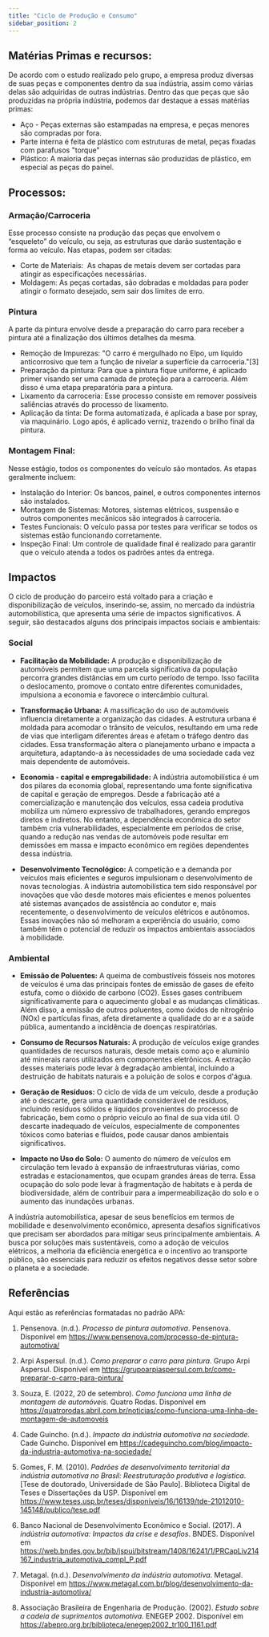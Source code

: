 ```yaml
---
title: "Ciclo de Produção e Consumo"
sidebar_position: 2
---
```


## Matérias Primas e recursos:
De acordo com o estudo realizado pelo grupo, a empresa produz diversas de suas peças e componentes dentro da sua indústria, assim como várias delas são adquiridas de outras indústrias. Dentro das que peças que são produzidas na própria indústria, podemos dar destaque a essas matérias primas:
- Aço - Peças externas são estampadas na empresa, e peças menores são compradas por fora.
- Parte interna é feita de plástico com estruturas de metal, peças fixadas com parafusos "torque"
- Plástico: A maioria das peças internas são produzidas de plástico, em especial as peças do painel.

## Processos:
### Armação/Carroceria
Esse processo consiste na produção das peças que envolvem o “esqueleto” do veículo, ou seja, as estruturas que darão sustentação e forma ao veículo. Nas etapas, podem ser citadas:
- Corte de Materiais:  As chapas de metais devem ser cortadas para atingir as especificações necessárias.
- Moldagem: As peças cortadas, são dobradas e moldadas para poder atingir o formato desejado, sem sair dos limites de erro.

### Pintura
A parte da pintura envolve desde a preparação do carro para receber a pintura até a finalização dos últimos detalhes da mesma.
- Remoção de Impurezas: "O carro é mergulhado no Elpo, um líquido anticorrosivo que tem a função de nivelar a superfície da carroceria."[3] 
- Preparação da pintura: Para que a pintura fique uniforme, é aplicado primer visando ser uma camada de proteção para a carroceria. Além disso é uma etapa preparatória para a pintura.
- Lixamento da carroceria: Esse processo consiste em remover possíveis saliências através do processo de lixamento. 
- Aplicação da tinta: De forma automatizada, é aplicada a base por spray, via maquinário. Logo após, é aplicado verniz, trazendo o brilho final da pintura.

### Montagem Final:
Nesse estágio, todos os componentes do veículo são montados. As etapas geralmente incluem:
- Instalação do Interior: Os bancos, painel, e outros componentes internos são instalados.
- Montagem de Sistemas: Motores, sistemas elétricos, suspensão e outros componentes mecânicos são integrados à carroceria.
- Testes Funcionais: O veículo passa por testes para verificar se todos os sistemas estão funcionando corretamente.
- Inspeção Final: Um controle de qualidade final é realizado para garantir que o veículo atenda a todos os padrões antes da entrega.

## Impactos

O ciclo de produção do parceiro está voltado para a criação e disponibilização de veículos, inserindo-se, assim, no mercado da indústria automobilística, que apresenta uma série de impactos significativos. A seguir, são destacados alguns dos principais impactos sociais e ambientais:

### Social

- **Facilitação da Mobilidade:** A produção e disponibilização de automóveis permitem que uma parcela significativa da população percorra grandes distâncias em um curto período de tempo. Isso facilita o deslocamento, promove o contato entre diferentes comunidades, impulsiona a economia e favorece o intercâmbio cultural.

- **Transformação Urbana:** A massificação do uso de automóveis influencia diretamente a organização das cidades. A estrutura urbana é moldada para acomodar o trânsito de veículos, resultando em uma rede de vias que interligam diferentes áreas e afetam o tráfego dentro das cidades. Essa transformação altera o planejamento urbano e impacta a arquitetura, adaptando-a às necessidades de uma sociedade cada vez mais dependente de automóveis.

- **Economia - capital e empregabilidade:** A indústria automobilística é um dos pilares da economia global, representando uma fonte significativa de capital e geração de empregos. Desde a fabricação até a comercialização e manutenção dos veículos, essa cadeia produtiva mobiliza um número expressivo de trabalhadores, gerando empregos diretos e indiretos. No entanto, a dependência econômica do setor também cria vulnerabilidades, especialmente em períodos de crise, quando a redução nas vendas de automóveis pode resultar em demissões em massa e impacto econômico em regiões dependentes dessa indústria.

- **Desenvolvimento Tecnológico:** A competição e a demanda por veículos mais eficientes e seguros impulsionam o desenvolvimento de novas tecnologias. A indústria automobilística tem sido responsável por inovações que vão desde motores mais eficientes e menos poluentes até sistemas avançados de assistência ao condutor e, mais recentemente, o desenvolvimento de veículos elétricos e autônomos. Essas inovações não só melhoram a experiência do usuário, como também têm o potencial de reduzir os impactos ambientais associados à mobilidade.

### Ambiental

- **Emissão de Poluentes:** A queima de combustíveis fósseis nos motores de veículos é uma das principais fontes de emissão de gases de efeito estufa, como o dióxido de carbono (CO2). Esses gases contribuem significativamente para o aquecimento global e as mudanças climáticas. Além disso, a emissão de outros poluentes, como óxidos de nitrogênio (NOx) e partículas finas, afeta diretamente a qualidade do ar e a saúde pública, aumentando a incidência de doenças respiratórias.

- **Consumo de Recursos Naturais:** A produção de veículos exige grandes quantidades de recursos naturais, desde metais como aço e alumínio até minerais raros utilizados em componentes eletrônicos. A extração desses materiais pode levar à degradação ambiental, incluindo a destruição de habitats naturais e a poluição de solos e corpos d'água.

- **Geração de Resíduos:** O ciclo de vida de um veículo, desde a produção até o descarte, gera uma quantidade considerável de resíduos, incluindo resíduos sólidos e líquidos provenientes do processo de fabricação, bem como o próprio veículo ao final de sua vida útil. O descarte inadequado de veículos, especialmente de componentes tóxicos como baterias e fluidos, pode causar danos ambientais significativos.

- **Impacto no Uso do Solo:** O aumento do número de veículos em circulação tem levado à expansão de infraestruturas viárias, como estradas e estacionamentos, que ocupam grandes áreas de terra. Essa ocupação do solo pode levar à fragmentação de habitats e à perda de biodiversidade, além de contribuir para a impermeabilização do solo e o aumento das inundações urbanas.

A indústria automobilística, apesar de seus benefícios em termos de mobilidade e desenvolvimento econômico, apresenta desafios significativos que precisam ser abordados para mitigar seus principalmente ambientais. A busca por soluções mais sustentáveis, como a adoção de veículos elétricos, a melhoria da eficiência energética e o incentivo ao transporte público, são essenciais para reduzir os efeitos negativos desse setor sobre o planeta e a sociedade.

## Referências

Aqui estão as referências formatadas no padrão APA:

1. Pensenova. (n.d.). *Processo de pintura automotiva*. Pensenova. Disponível em https://www.pensenova.com/processo-de-pintura-automotiva/

2. Arpi Aspersul. (n.d.). *Como preparar o carro para pintura*. Grupo Arpi Aspersul. Disponível em https://grupoarpiaspersul.com.br/como-preparar-o-carro-para-pintura/

3. Souza, E. (2022, 20 de setembro). *Como funciona uma linha de montagem de automóveis*. Quatro Rodas. Disponível em https://quatrorodas.abril.com.br/noticias/como-funciona-uma-linha-de-montagem-de-automoveis

4. Cade Guincho. (n.d.). *Impacto da indústria automotiva na sociedade*. Cade Guincho. Disponível em https://cadeguincho.com/blog/impacto-da-industria-automotiva-na-sociedade/

5. Gomes, F. M. (2010). *Padrões de desenvolvimento territorial da indústria automotiva no Brasil: Reestruturação produtiva e logística*. [Tese de doutorado, Universidade de São Paulo]. Biblioteca Digital de Teses e Dissertações da USP. Disponível em https://www.teses.usp.br/teses/disponiveis/16/16139/tde-21012010-145148/publico/tese.pdf

6. Banco Nacional de Desenvolvimento Econômico e Social. (2017). *A indústria automotiva: Impactos da crise e desafios*. BNDES. Disponível em https://web.bndes.gov.br/bib/jspui/bitstream/1408/16241/1/PRCapLiv214167_industria_automotiva_compl_P.pdf

7. Metagal. (n.d.). *Desenvolvimento da indústria automotiva*. Metagal. Disponível em https://www.metagal.com.br/blog/desenvolvimento-da-industria-automotiva/

8. Associação Brasileira de Engenharia de Produção. (2002). *Estudo sobre a cadeia de suprimentos automotiva*. ENEGEP 2002. Disponível em https://abepro.org.br/biblioteca/enegep2002_tr100_1161.pdf